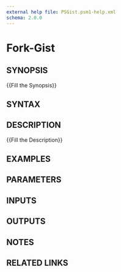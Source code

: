 ```yaml
---
external help file: PSGist.psm1-help.xml
schema: 2.0.0
---
```


# Fork-Gist
## SYNOPSIS
{{Fill the Synopsis}}

## SYNTAX

## DESCRIPTION
{{Fill the Description}}

## EXAMPLES

## PARAMETERS

## INPUTS

## OUTPUTS

## NOTES

## RELATED LINKS


